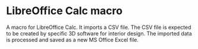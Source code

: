 # LibreOffice Calc macro

A macro for LibreOffice Calc. It imports a CSV file. The CSV file is expected to be created by specific 3D software for interior design. The imported data is processed and saved as a new MS Office Excel file.
